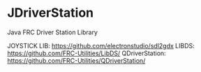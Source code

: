 # JDriverStation
Java FRC Driver Station Library

JOYSTICK LIB: https://github.com/electronstudio/sdl2gdx
LIBDS: https://github.com/FRC-Utilities/LibDS/
QDriverStation: https://github.com/FRC-Utilities/QDriverStation/